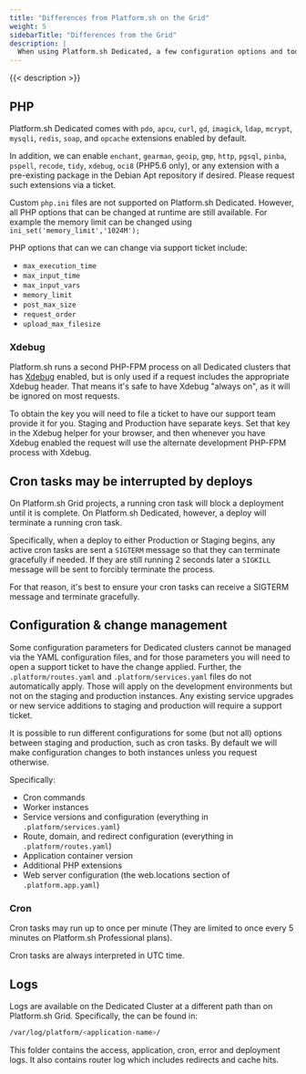 ```yaml
---
title: "Differences from Platform.sh on the Grid"
weight: 5
sidebarTitle: "Differences from the Grid"
description: |
  When using Platform.sh Dedicated, a few configuration options and tools function differently from Platform.sh on the Grid, or the Development Environment.
---
```


{{< description >}}

## PHP

Platform.sh Dedicated comes with `pdo`, `apcu`, `curl`, `gd`, `imagick`, `ldap`, `mcrypt`, `mysqli`, `redis`, `soap`, and `opcache` extensions enabled by default.

In addition, we can enable `enchant`, `gearman`, `geoip`, `gmp`, `http`, `pgsql`, `pinba`, `pspell`, `recode`, `tidy`, `xdebug`, `oci8` (PHP5.6 only), or any extension with a pre-existing package in the Debian Apt repository if desired.  Please request such extensions via a ticket.

Custom `php.ini` files are not supported on Platform.sh Dedicated. However, all PHP options that can be changed at runtime are still available. For example the memory limit can be changed using `ini_set('memory_limit','1024M');`

PHP options that can we can change via support ticket include:

* `max_execution_time`
* `max_input_time`
* `max_input_vars`
* `memory_limit`
* `post_max_size`
* `request_order`
* `upload_max_filesize`

### Xdebug

Platform.sh runs a second PHP-FPM process on all Dedicated clusters that has [Xdebug](https://xdebug.org/) enabled, but is only used if a request includes the appropriate Xdebug header.  That means it's safe to have Xdebug "always on", as it will be ignored on most requests.

To obtain the key you will need to file a ticket to have our support team provide it for you.  Staging and Production have separate keys.  Set that key in the Xdebug helper for your browser, and then whenever you have Xdebug enabled the request will use the alternate development PHP-FPM process with Xdebug.

## Cron tasks may be interrupted by deploys

On Platform.sh Grid projects, a running cron task will block a deployment until it is complete.  On Platform.sh Dedicated, however, a deploy will terminate a running cron task.

Specifically, when a deploy to either Production or Staging begins, any active cron tasks are sent a `SIGTERM` message so that they can terminate gracefully if needed.  If they are still running 2 seconds later a `SIGKILL` message will be sent to forcibly terminate the process.

For that reason, it's best to ensure your cron tasks can receive a SIGTERM message and terminate gracefully.

## Configuration & change management

Some configuration parameters for Dedicated clusters cannot be managed via the YAML configuration files, and for those parameters you will need to open a support ticket to have the change applied.  Further, the `.platform/routes.yaml` and `.platform/services.yaml` files do not automatically apply.  Those will apply on the development environments but not on the staging and production instances.  Any existing service upgrades or new service additions to staging and production will require a support ticket.

It is possible to run different configurations for some (but not all) options between staging and production, such as cron tasks.  By default we will make configuration changes to both instances unless you request otherwise.

Specifically:

* Cron commands
* Worker instances
* Service versions and configuration (everything in `.platform/services.yaml`)
* Route, domain, and redirect configuration (everything in `.platform/routes.yaml`)
* Application container version
* Additional PHP extensions
* Web server configuration (the web.locations section of `.platform.app.yaml`)

### Cron

Cron tasks may run up to once per minute (They are limited to once every 5 minutes on Platform.sh Professional plans).

Cron tasks are always interpreted in UTC time.

## Logs

Logs are available on the Dedicated Cluster at a different path than on Platform.sh Grid.  Specifically, the can be found in:

```bash
/var/log/platform/<application-name>/
```

This folder contains the access, application, cron, error and deployment logs. It also contains router log which includes redirects and cache hits.
